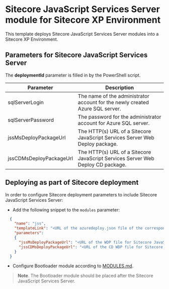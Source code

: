 # Sitecore JavaScript Services Server module for Sitecore XP Environment

This template deploys Sitecore JavaScript Services Server modules into a Sitecore XP Environment.

## Parameters for Sitecore JavaScript Services Server

The **deploymentId**  parameter is filled in by the PowerShell script.

| Parameter                                 | Description
--------------------------------------------|------------------------------------------------
| sqlServerLogin                            | The name of the administrator account for the newly created Azure SQL server.
| sqlServerPassword                         | The password for the administrator account for Azure SQL server.
| jssMsDeployPackageUrl                     | The HTTP(s) URL of a Sitecore JavaScript Services Server Web Deploy package.
| jssCDMsDeployPackageUrl                   | The HTTP(s) URL of a Sitecore JavaScript Services Server Web Deploy CD package.

## Deploying as part of Sitecore deployment

In order to configure Sitecore deployment parameters to include Sitecore JavaScript Services Server:

* Add the following snippet to the `modules` parameter:
```JSON
  {
    "name": "jss",
    "templateLink": "<URL of the azuredeploy.json file of the corresponding topology *.azuredeploy.json>",
    "parameters":
    {
      "jssMsDeployPackageUrl": "<URL of the WDP file for Sitecore JavaScript Services Server *.scwdp>",
      "jssCDMsDeployPackageUrl": "<URL of the CD WDP file for Sitecore JavaScript Services Server *.scwdp>"
    }
  }
```

* Configure Bootloader module according to [MODULES.md](../../MODULES.md). 
> **Note**. The Bootloader module should be placed after the Sitecore JavaScript Services Server.